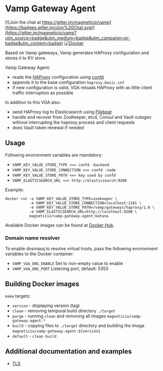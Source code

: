 # Vamp Gateway Agent

[![Join the chat at https://gitter.im/magneticio/vamp](https://badges.gitter.im/Join%20Chat.svg)](https://gitter.im/magneticio/vamp?utm_source=badge&utm_medium=badge&utm_campaign=pr-badge&utm_content=badge)
[![Docker](https://img.shields.io/badge/docker-images-blue.svg)](https://hub.docker.com/r/magneticio/vamp-gateway-agent/tags/)

Based on Vamp gateways, Vamp generates HAProxy configuration and stores it to KV store.

Vamp Gateway Agent:
- reads the [HAProxy](http://www.haproxy.org/) configuration using [confd](https://github.com/kelseyhightower/confd)
- appends it to the base configuration `haproxy.basic.cnf`
- if new configuration is valid, VGA reloads HAProxy with as little client traffic interruption as possible

In addition to this VGA also:
- send HAProxy log to Elasticsearch using [Filebeat](https://www.elastic.co/products/beats/filebeat)
- handle and recover from ZooKeeper, etcd, Consul and Vault outages without interrupting the haproxy process and client requests
- does Vault token renewal if needed

## Usage

Following environment variables are mandatory:

- `VAMP_KEY_VALUE_STORE_TYPE <=> confd -backend`
- `VAMP_KEY_VALUE_STORE_CONNECTION <=> confd -node`
- `VAMP_KEY_VALUE_STORE_PATH <=> key used by confd`
- `VAMP_ELASTICSEARCH_URL <=> http://elasticsearch:9200`

Example:

```
docker run -e VAMP_KEY_VALUE_STORE_TYPE=zookeeper \
           -e VAMP_KEY_VALUE_STORE_CONNECTION=localhost:2181 \
           -e VAMP_KEY_VALUE_STORE_PATH=/vamp/gateways/haproxy/1.6 \
           -e VAMP_ELASTICSEARCH_URL=http://localhost:9200 \
           magneticio/vamp-gateway-agent:katana
```

Available Docker images can be found at [Docker Hub](https://hub.docker.com/r/magneticio/vamp-gateway-agent/).

### Domain name resolver

To enable dnsmasq to resolve virtual hosts, pass the following environment variables to the Docker container:

- `VAMP_VGA_DNS_ENABLE` Set to non-empty value to enable
- `VAMP_VGA_DNS_PORT` Listening port, default: 5353

## Building Docker images

`make` targets:
- `version` - displaying version (tag)
- `clean` - removing temporal build directory `./target`
- `purge` - running `clean` and removing all images `magneticio/vamp-gateway-agent:*`
- `build` - copying files to `./target` directory and building the image `magneticio/vamp-gateway-agent:${version}`
- `default` - `clean build`


## Additional documentation and examples

- [TLS](https://github.com/magneticio/vamp-gateway-agent/tree/master/docs/tls)
